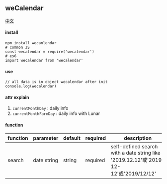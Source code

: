 ## weCalendar

[中文](https://github.com/ougege/npm_package/blob/master/weCalendar/README-CN.md '中文')

#### install
```SHELL
npm install wecanlendar
# common JS
const wecalendar = require('wecalendar')
# es6
import wecalendar from 'wecalendar'
```

#### use
```JS
// all data is in object wecalendar after init
console.log(wecalendar)
```

#### attr explain
1. `currentMonthDay` : daily info 
1. `currentMonthFarmDay` : daily info with Lunar

#### function

function|parameter|default|required|description|
--|--|--|--|--|
search|date string|string|required|self-defined search with a date string like '2019.12.12'或'2019-12-12'或'2019/12/12'|
